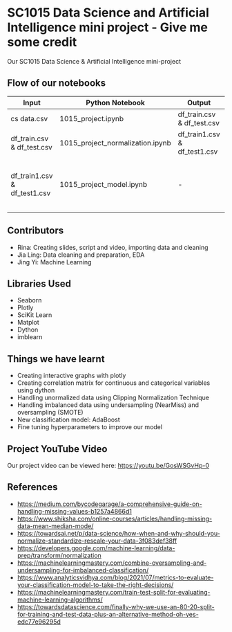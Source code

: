# SC1015 Data Science and Artificial Intelligence mini project - Give me some credit

Our SC1015 Data Science &amp; Artificial Intelligence mini-project

## Flow of our notebooks
|Input   | Python Notebook  | Output  | About |
|---|---|---|---|
|  cs data.csv | 1015_project.ipynb  |  df_train.csv & df_test.csv  | Containing EDA |
|  df_train.csv & df_test.csv | 1015_project_normalization.ipynb  |  df_train1.csv & df_test1.csv  | Contains normalization + EDA |
|  df_train1.csv & df_test1.csv | 1015_project_model.ipynb  |  - | Machine Learning using Decision Tree and AdaBoost |


## Contributors
- Rina: Creating slides, script and video, importing data and cleaning
- Jia Ling: Data cleaning and preparation, EDA
- Jing Yi: Machine Learning


## Libraries Used

- Seaborn
- Plotly
- SciKit Learn
- Matplot
- Dython
- imblearn

## Things we have learnt

- Creating interactive graphs with plotly
- Creating correlation matrix for continuous and categorical variables using dython
- Handling unormalized data using Clipping Normalization Technique
- Handling imbalanced data using undersampling (NearMiss) and oversampling (SMOTE)
- New classification model: AdaBoost
- Fine tuning hyperparameters to improve our model

## Project YouTube Video
Our project video can be viewed here: https://youtu.be/GosWSGvHp-0

## References

- <https://medium.com/bycodegarage/a-comprehensive-guide-on-handling-missing-values-b1257a4866d1>
- <https://www.shiksha.com/online-courses/articles/handling-missing-data-mean-median-mode/>
- <https://towardsai.net/p/data-science/how-when-and-why-should-you-normalize-standardize-rescale-your-data-3f083def38ff>
- <https://developers.google.com/machine-learning/data-prep/transform/normalization>
- <https://machinelearningmastery.com/combine-oversampling-and-undersampling-for-imbalanced-classification/>
- <https://www.analyticsvidhya.com/blog/2021/07/metrics-to-evaluate-your-classification-model-to-take-the-right-decisions/>
- <https://machinelearningmastery.com/train-test-split-for-evaluating-machine-learning-algorithms/>
- <https://towardsdatascience.com/finally-why-we-use-an-80-20-split-for-training-and-test-data-plus-an-alternative-method-oh-yes-edc77e96295d>
